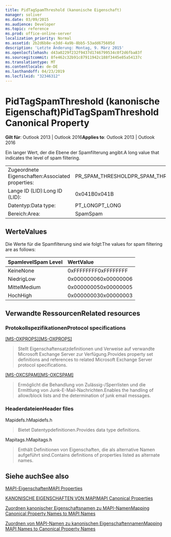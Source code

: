 ```yaml
---
title: PidTagSpamThreshold (kanonische Eigenschaft)
manager: soliver
ms.date: 03/09/2015
ms.audience: Developer
ms.topic: reference
ms.prod: office-online-server
localization_priority: Normal
ms.assetid: 2b2d6b8e-e3dd-4a9b-8bb5-53add675605d
description: 'Letzte Änderung: Montag, 9. März 2015'
ms.openlocfilehash: d43a0229f232f9437d1746799534c0f2d6fba83f
ms.sourcegitcommit: 8fe462c32b91c87911942c188f3445e85a54137c
ms.translationtype: MT
ms.contentlocale: de-DE
ms.lasthandoff: 04/23/2019
ms.locfileid: "32346312"
---
```

# <a name="pidtagspamthreshold-canonical-property"></a><span data-ttu-id="f3b0d-103">PidTagSpamThreshold (kanonische Eigenschaft)</span><span class="sxs-lookup"><span data-stu-id="f3b0d-103">PidTagSpamThreshold Canonical Property</span></span>

  
  
<span data-ttu-id="f3b0d-104">**Gilt für**: Outlook 2013 | Outlook 2016</span><span class="sxs-lookup"><span data-stu-id="f3b0d-104">**Applies to**: Outlook 2013 | Outlook 2016</span></span> 
  
<span data-ttu-id="f3b0d-105">Ein langer Wert, der die Ebene der Spamfilterung angibt.</span><span class="sxs-lookup"><span data-stu-id="f3b0d-105">A long value that indicates the level of spam filtering.</span></span>
  
|||
|:-----|:-----|
|<span data-ttu-id="f3b0d-106">Zugeordnete Eigenschaften:</span><span class="sxs-lookup"><span data-stu-id="f3b0d-106">Associated properties:</span></span>  <br/> |<span data-ttu-id="f3b0d-107">PR_SPAM_THRESHOLD</span><span class="sxs-lookup"><span data-stu-id="f3b0d-107">PR_SPAM_THRESHOLD</span></span>  <br/> |
|<span data-ttu-id="f3b0d-108">Lange ID (LID):</span><span class="sxs-lookup"><span data-stu-id="f3b0d-108">Long ID (LID):</span></span>  <br/> | <span data-ttu-id="f3b0d-109">0x041B</span><span class="sxs-lookup"><span data-stu-id="f3b0d-109">0x041B</span></span>  <br/> |
|<span data-ttu-id="f3b0d-110">Datentyp:</span><span class="sxs-lookup"><span data-stu-id="f3b0d-110">Data type:</span></span>  <br/> |<span data-ttu-id="f3b0d-111">PT_LONG</span><span class="sxs-lookup"><span data-stu-id="f3b0d-111">PT_LONG</span></span>  <br/> |
|<span data-ttu-id="f3b0d-112">Bereich:</span><span class="sxs-lookup"><span data-stu-id="f3b0d-112">Area:</span></span>  <br/> |<span data-ttu-id="f3b0d-113">Spam</span><span class="sxs-lookup"><span data-stu-id="f3b0d-113">Spam</span></span>  <br/> |
   
## <a name="values"></a><span data-ttu-id="f3b0d-114">Werte</span><span class="sxs-lookup"><span data-stu-id="f3b0d-114">Values</span></span>

<span data-ttu-id="f3b0d-115">Die Werte für die Spamfilterung sind wie folgt:</span><span class="sxs-lookup"><span data-stu-id="f3b0d-115">The values for spam filtering are as follows:</span></span>
  
|<span data-ttu-id="f3b0d-116">**Spamlevel**</span><span class="sxs-lookup"><span data-stu-id="f3b0d-116">**Spam Level**</span></span>|<span data-ttu-id="f3b0d-117">**Wert**</span><span class="sxs-lookup"><span data-stu-id="f3b0d-117">**Value**</span></span>|
|:-----|:-----|
|<span data-ttu-id="f3b0d-118">Keine</span><span class="sxs-lookup"><span data-stu-id="f3b0d-118">None</span></span>  <br/> |<span data-ttu-id="f3b0d-119">0xFFFFFFFF</span><span class="sxs-lookup"><span data-stu-id="f3b0d-119">0xFFFFFFFF</span></span>  <br/> |
|<span data-ttu-id="f3b0d-120">Niedrig</span><span class="sxs-lookup"><span data-stu-id="f3b0d-120">Low</span></span>  <br/> |<span data-ttu-id="f3b0d-121">0x00000006</span><span class="sxs-lookup"><span data-stu-id="f3b0d-121">0x00000006</span></span>  <br/> |
|<span data-ttu-id="f3b0d-122">Mittel</span><span class="sxs-lookup"><span data-stu-id="f3b0d-122">Medium</span></span>  <br/> |<span data-ttu-id="f3b0d-123">0x00000005</span><span class="sxs-lookup"><span data-stu-id="f3b0d-123">0x00000005</span></span>  <br/> |
|<span data-ttu-id="f3b0d-124">Hoch</span><span class="sxs-lookup"><span data-stu-id="f3b0d-124">High</span></span>  <br/> |<span data-ttu-id="f3b0d-125">0x00000003</span><span class="sxs-lookup"><span data-stu-id="f3b0d-125">0x00000003</span></span>  <br/> |
   
## <a name="related-resources"></a><span data-ttu-id="f3b0d-126">Verwandte Ressourcen</span><span class="sxs-lookup"><span data-stu-id="f3b0d-126">Related resources</span></span>

### <a name="protocol-specifications"></a><span data-ttu-id="f3b0d-127">Protokollspezifikationen</span><span class="sxs-lookup"><span data-stu-id="f3b0d-127">Protocol specifications</span></span>

<span data-ttu-id="f3b0d-128">[[MS-OXPROPS]](https://msdn.microsoft.com/library/f6ab1613-aefe-447d-a49c-18217230b148%28Office.15%29.aspx)</span><span class="sxs-lookup"><span data-stu-id="f3b0d-128">[[MS-OXPROPS]](https://msdn.microsoft.com/library/f6ab1613-aefe-447d-a49c-18217230b148%28Office.15%29.aspx)</span></span>
  
> <span data-ttu-id="f3b0d-129">Stellt Eigenschaftensatzdefinitionen und Verweise auf verwandte Microsoft Exchange Server zur Verfügung.</span><span class="sxs-lookup"><span data-stu-id="f3b0d-129">Provides property set definitions and references to related Microsoft Exchange Server protocol specifications.</span></span>
    
<span data-ttu-id="f3b0d-130">[[MS-OXCSPAM]](https://msdn.microsoft.com/library/522f8587-4aed-4cd6-831b-40bd87862189%28Office.15%29.aspx)</span><span class="sxs-lookup"><span data-stu-id="f3b0d-130">[[MS-OXCSPAM]](https://msdn.microsoft.com/library/522f8587-4aed-4cd6-831b-40bd87862189%28Office.15%29.aspx)</span></span>
  
> <span data-ttu-id="f3b0d-131">Ermöglicht die Behandlung von Zulässig-/Sperrlisten und die Ermittlung von Junk-E-Mail-Nachrichten.</span><span class="sxs-lookup"><span data-stu-id="f3b0d-131">Enables the handling of allow/block lists and the determination of junk email messages.</span></span>
    
### <a name="header-files"></a><span data-ttu-id="f3b0d-132">Headerdateien</span><span class="sxs-lookup"><span data-stu-id="f3b0d-132">Header files</span></span>

<span data-ttu-id="f3b0d-133">Mapidefs.h</span><span class="sxs-lookup"><span data-stu-id="f3b0d-133">Mapidefs.h</span></span>
  
> <span data-ttu-id="f3b0d-134">Bietet Datentypdefinitionen.</span><span class="sxs-lookup"><span data-stu-id="f3b0d-134">Provides data type definitions.</span></span>
    
<span data-ttu-id="f3b0d-135">Mapitags.h</span><span class="sxs-lookup"><span data-stu-id="f3b0d-135">Mapitags.h</span></span>
  
> <span data-ttu-id="f3b0d-136">Enthält Definitionen von Eigenschaften, die als alternative Namen aufgeführt sind.</span><span class="sxs-lookup"><span data-stu-id="f3b0d-136">Contains definitions of properties listed as alternate names.</span></span>
    
## <a name="see-also"></a><span data-ttu-id="f3b0d-137">Siehe auch</span><span class="sxs-lookup"><span data-stu-id="f3b0d-137">See also</span></span>



[<span data-ttu-id="f3b0d-138">MAPI-Eigenschaften</span><span class="sxs-lookup"><span data-stu-id="f3b0d-138">MAPI Properties</span></span>](mapi-properties.md)
  
[<span data-ttu-id="f3b0d-139">KANONISCHE EIGENSCHAFTEN VON MAPI</span><span class="sxs-lookup"><span data-stu-id="f3b0d-139">MAPI Canonical Properties</span></span>](mapi-canonical-properties.md)
  
[<span data-ttu-id="f3b0d-140">Zuordnen kanonischer Eigenschaftsnamen zu MAPI-Namen</span><span class="sxs-lookup"><span data-stu-id="f3b0d-140">Mapping Canonical Property Names to MAPI Names</span></span>](mapping-canonical-property-names-to-mapi-names.md)
  
[<span data-ttu-id="f3b0d-141">Zuordnen von MAPI-Namen zu kanonischen Eigenschaftennamen</span><span class="sxs-lookup"><span data-stu-id="f3b0d-141">Mapping MAPI Names to Canonical Property Names</span></span>](mapping-mapi-names-to-canonical-property-names.md)

